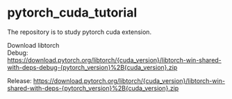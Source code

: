 # pytorch_cuda_tutorial
The repository is to study pytorch cuda extension.  

Download libtorch  
Debug:  
https://download.pytorch.org/libtorch/{cuda_version}/libtorch-win-shared-with-deps-debug-{pytorch_version}%2B{cuda_version}.zip  

Release:
https://download.pytorch.org/libtorch/{cuda_version}/libtorch-win-shared-with-deps-{pytorch_version}%2B{cuda_version}.zip
